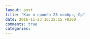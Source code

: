 ```yaml
---
layout: post
title: "Как я провёл 23 ноября, Ср"
date: 2016-11-23 16:35:15 +0300
comments: true
categories: 
---
```


